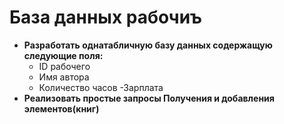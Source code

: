 

# База данных рабочиъ

- **Разработать однатабличную базу данных содержащую следующие поля:**
   - ID рабочего
   - Имя автора
   - Количество часов
   -Зарплата
- **Реализовать простые запросы Получения и добавления элементов(книг)**
